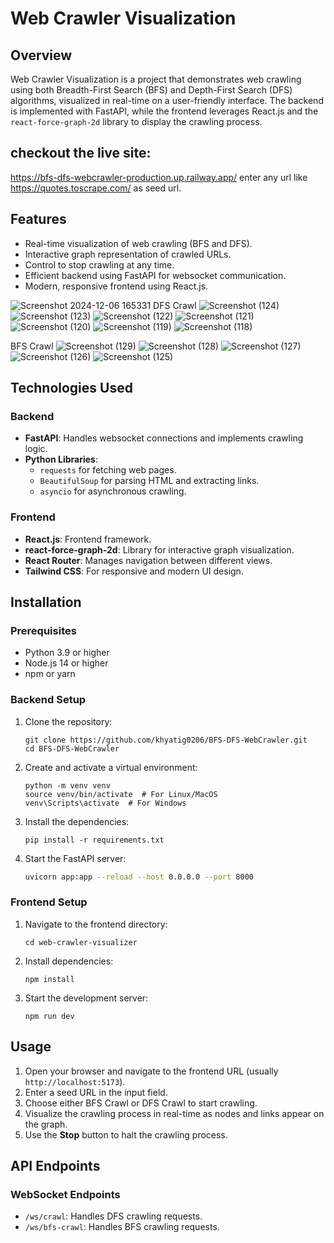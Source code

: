 # Web Crawler Visualization

## Overview
Web Crawler Visualization is a project that demonstrates web crawling using both Breadth-First Search (BFS) and Depth-First Search (DFS) algorithms, visualized in real-time on a user-friendly interface. The backend is implemented with FastAPI, while the frontend leverages React.js and the `react-force-graph-2d` library to display the crawling process.

## checkout the live site: 
https://bfs-dfs-webcrawler-production.up.railway.app/
enter any url like https://quotes.toscrape.com/ as seed url.
## Features
- Real-time visualization of web crawling (BFS and DFS).
- Interactive graph representation of crawled URLs.
- Control to stop crawling at any time.
- Efficient backend using FastAPI for websocket communication.
- Modern, responsive frontend using React.js.

![Screenshot 2024-12-06 165331](https://github.com/user-attachments/assets/7c4ed874-e93a-4705-ba28-2079dbe6c498)
DFS Crawl
![Screenshot (124)](https://github.com/user-attachments/assets/2e831fef-45be-4df0-a47a-03e2943cfbde)
![Screenshot (123)](https://github.com/user-attachments/assets/f891bb53-bc9f-472e-b514-dfff95109efe)
![Screenshot (122)](https://github.com/user-attachments/assets/528f466b-46f5-4391-aabd-4da8e1ed83be)
![Screenshot (121)](https://github.com/user-attachments/assets/7dd972ae-85ea-425d-801a-bf876e3c8ed2)
![Screenshot (120)](https://github.com/user-attachments/assets/50a51149-3024-40a7-91a3-4f031b23739a)
![Screenshot (119)](https://github.com/user-attachments/assets/2601b3a3-ec5a-41e6-a890-68e203f8f641)
![Screenshot (118)](https://github.com/user-attachments/assets/cbec4f1e-4bb0-4934-85d1-361f26641ac5)

BFS Crawl
![Screenshot (129)](https://github.com/user-attachments/assets/ce3eb681-a9d6-4043-9a1c-9e9ca9c61be6)
![Screenshot (128)](https://github.com/user-attachments/assets/230d1620-a89c-4c5e-8d36-3fb354bd0e7d)
![Screenshot (127)](https://github.com/user-attachments/assets/9bcf5168-e9d6-4a13-9ccd-792bdf0d03b2)
![Screenshot (126)](https://github.com/user-attachments/assets/64dde42c-2511-460a-89c8-a0e2e44160b7)
![Screenshot (125)](https://github.com/user-attachments/assets/1fabca6c-edcf-4c06-8cec-ae0f7d2aee53)



## Technologies Used
### Backend
- **FastAPI**: Handles websocket connections and implements crawling logic.
- **Python Libraries**:
  - `requests` for fetching web pages.
  - `BeautifulSoup` for parsing HTML and extracting links.
  - `asyncio` for asynchronous crawling.

### Frontend
- **React.js**: Frontend framework.
- **react-force-graph-2d**: Library for interactive graph visualization.
- **React Router**: Manages navigation between different views.
- **Tailwind CSS**: For responsive and modern UI design.

## Installation

### Prerequisites
- Python 3.9 or higher
- Node.js 14 or higher
- npm or yarn

### Backend Setup
1. Clone the repository:
   ```
   git clone https://github.com/khyatig0206/BFS-DFS-WebCrawler.git
   cd BFS-DFS-WebCrawler
   ```
   
3. Create and activate a virtual environment:
   ```
   python -m venv venv
   source venv/bin/activate  # For Linux/MacOS
   venv\Scripts\activate  # For Windows
   ```
4. Install the dependencies:
   ```
   pip install -r requirements.txt
   ```
5. Start the FastAPI server:
   ```bash
   uvicorn app:app --reload --host 0.0.0.0 --port 8000
   ```

### Frontend Setup
1. Navigate to the frontend directory:
   ```
   cd web-crawler-visualizer
   ```
2. Install dependencies:
   ```
   npm install
   ```
3. Start the development server:
   ```
   npm run dev
   ```

## Usage
1. Open your browser and navigate to the frontend URL (usually `http://localhost:5173`).
2. Enter a seed URL in the input field.
3. Choose either BFS Crawl or DFS Crawl to start crawling.
4. Visualize the crawling process in real-time as nodes and links appear on the graph.
5. Use the **Stop** button to halt the crawling process.


## API Endpoints
### WebSocket Endpoints
- `/ws/crawl`: Handles DFS crawling requests.
- `/ws/bfs-crawl`: Handles BFS crawling requests.




